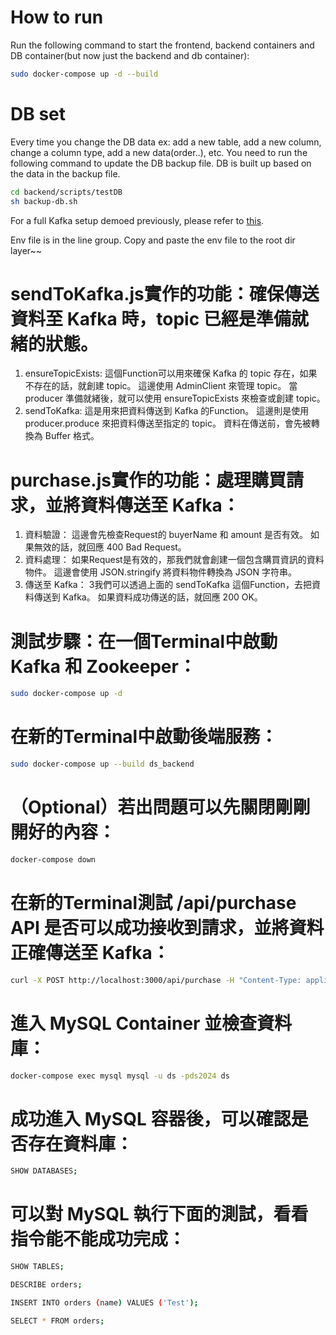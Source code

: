 # How to run

Run the following command to start the frontend, backend containers and DB container(but now just the backend and db container):
```bash
sudo docker-compose up -d --build
```
# DB set
Every time you change the DB data ex: add a new table, add a new column, change a column type, add a new data(order..), etc. You need to run the following command to update the DB backup file. DB is built up based on the data in the backup file.
```bash
cd backend/scripts/testDB
sh backup-db.sh
```

For a full Kafka setup demoed previously, please refer to [this](https://github.com/timsu92/kafka_example.git).

Env file is in the line group. Copy and paste the env file to the root dir layer~~


# sendToKafka.js實作的功能：確保傳送資料至 Kafka 時，topic 已經是準備就緒的狀態。
1. ensureTopicExists: 這個Function可以用來確保 Kafka 的 topic 存在，如果不存在的話，就創建 topic。
  這邊使用 AdminClient 來管理 topic。
  當 producer 準備就緒後，就可以使用 ensureTopicExists 來檢查或創建 topic。
2. sendToKafka: 這是用來把資料傳送到 Kafka 的Function。
  這邊則是使用 producer.produce 來把資料傳送至指定的 topic。
  資料在傳送前，會先被轉換為 Buffer 格式。

# purchase.js實作的功能：處理購買請求，並將資料傳送至 Kafka：
1. 資料驗證：
  這邊會先檢查Request的 buyerName 和 amount 是否有效。
  如果無效的話，就回應 400 Bad Request。
2. 資料處理：
  如果Request是有效的，那我們就會創建一個包含購買資訊的資料物件。
  這邊會使用 JSON.stringify 將資料物件轉換為 JSON 字符串。
3. 傳送至 Kafka：
  3我們可以透過上面的 sendToKafka 這個Function，去把資料傳送到 Kafka。
  如果資料成功傳送的話，就回應 200 OK。


# 測試步驟：在一個Terminal中啟動 Kafka 和 Zookeeper：

```bash
sudo docker-compose up -d
```

# 在新的Terminal中啟動後端服務：

```bash
sudo docker-compose up --build ds_backend
```

# （Optional）若出問題可以先關閉剛剛開好的內容：

```bash
docker-compose down
```

# 在新的Terminal測試 /api/purchase API 是否可以成功接收到請求，並將資料正確傳送至 Kafka：

```bash
curl -X POST http://localhost:3000/api/purchase -H "Content-Type: application/json" -d "{\"buyerName\": \"Alice\", \"amount\": 1}"
```

# 進入 MySQL Container 並檢查資料庫：

```bash
docker-compose exec mysql mysql -u ds -pds2024 ds
```

# 成功進入 MySQL 容器後，可以確認是否存在資料庫：

```bash
SHOW DATABASES;
```

# 可以對 MySQL 執行下面的測試，看看指令能不能成功完成：

```bash
SHOW TABLES;
```

```bash
DESCRIBE orders;
```

```bash
INSERT INTO orders (name) VALUES ('Test');
```

```bash
SELECT * FROM orders;
```
